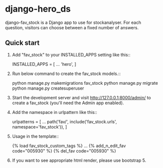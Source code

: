 django-hero_ds
==========

django-fav_stock is a Django app to use for stockanalyser. For each question,
visitors can choose between a fixed number of answers.

Quick start
------------

1. Add "fav_stock" to your INSTALLED_APPS setting like this::

    INSTALLED_APPS = [
        ...
        'hero',
    ]

2. Run below command to create the fav_stock models.::

    python manage.py makemigrations fav_stock
    python manage.py migrate
    python manage.py createsuperuser

3. Start the development server and visit http://127.0.0.1:8000/admin/
   to create a fav_stock (you'll need the Admin app enabled).

4. Add the namespace in urlpattern like this::

    urlpatterns = [
    ...
      path('fav/', include('fav_stock.urls', namespace='fav_stock')),
    ]

5. Usage in the template::

    {% load fav_stock_custom_tags %}
    ...
    {% add_n_edit_fav code="005930" %}
    {% del_fav code="005930" %}

6. If you want to see appropriate html render, please use bootstrap 5.
